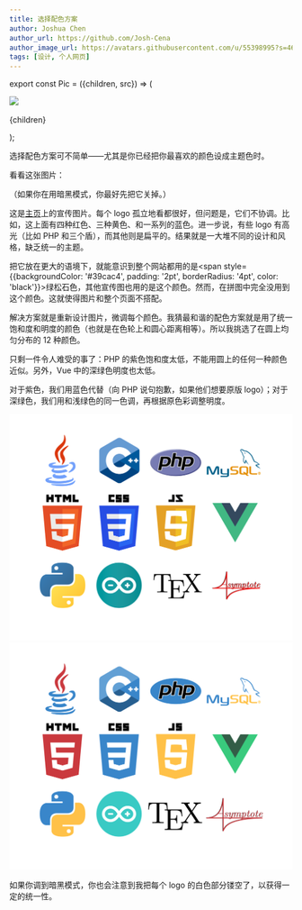 ```yaml
---
title: 选择配色方案
author: Joshua Chen
author_url: https://github.com/Josh-Cena
author_image_url: https://avatars.githubusercontent.com/u/55398995?s=460&u=88dc0dcb0691877524dd8739db9fde7ed4fa9721&v=4
tags: [设计, 个人网页]
---
```


export const Pic = ({children, src}) => (
<div style={{textAlign: 'center'}}>
<img src={src} />
<p style={{color: 'gray', fontSize: 'small'}}>{children}</p>
</div>);

选择配色方案可不简单——尤其是你已经把你最喜欢的颜色设成主题色时。

<!-- truncate -->

看看这张图片：

<Pic src="/zh-Hans/img/frontpage/feature1-original.svg">（如果你在用暗黑模式，你最好先把它关掉。）</Pic>

这是[主页](/)上的宣传图片。每个 logo 孤立地看都很好，但问题是，它们不协调。比如，这上面有四种红色、三种黄色、和一系列的蓝色。进一步说，有些 logo 有高光（比如 PHP 和三个盾），而其他则是扁平的。结果就是一大堆不同的设计和风格，缺乏统一的主题。

把它放在更大的语境下，就能意识到整个网站都用的是<span style={{backgroundColor: '#39cac4', padding: '2pt', borderRadius: '4pt', color: 'black'}}>绿松石色</span>，其他宣传图也用的是这个颜色。然而，在拼图中完全没用到这个颜色。这就使得图片和整个页面不搭配。

解决方案就是重新设计图片，微调每个颜色。我猜最和谐的配色方案就是用了统一饱和度和明度的颜色（也就是在色轮上和圆心距离相等）。所以我挑选了在圆上均匀分布的 12 种颜色。

<Pic src="/zh-Hans/img/blog/2021-3-15/Color.svg"></Pic>

只剩一件令人难受的事了：PHP 的紫色饱和度太低，不能用圆上的任何一种颜色近似。另外，Vue 中的深绿色明度也太低。

对于紫色，我们用蓝色代替（向 PHP 说句抱歉，如果他们想要原版 logo）；对于深绿色，我们用和浅绿色的同一色调，再根据原色彩调整明度。

<div style={{textAlign: 'center'}}>
<img src="/zh-Hans/img/frontpage/feature1-original.svg" style={{margin: '-30px', maxWidth: '400px'}}></img>
<img src="/zh-Hans/img/frontpage/feature1.svg" style={{margin: '-30px', maxWidth: '400px'}}></img>
</div>

如果你调到暗黑模式，你也会注意到我把每个 logo 的白色部分镂空了，以获得一定的统一性。
